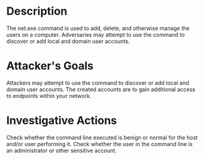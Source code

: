 # Description
The net.exe command is used to add, delete, and otherwise manage the users on a computer. Adversaries may attempt to use the command to discover or add local and domain user accounts.
# Attacker's Goals
Attackers may attempt to use the command to discover or add local and domain user accounts. The created accounts are to gain additional access to endpoints within your network.
# Investigative Actions
Check whether the command line executed is benign or normal for the host and/or user performing it.
Check whether the user in the command line is an administrator or other sensitive account.
